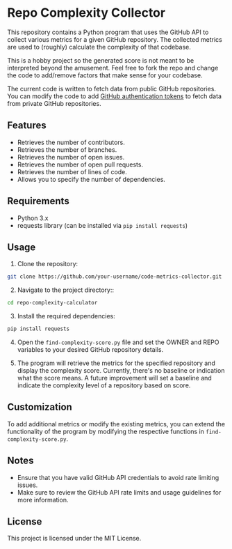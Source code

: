 # Repo Complexity Collector

This repository contains a Python program that uses the GitHub API to collect various metrics for a given GitHub repository. The collected metrics are used to (roughly) calculate the complexity of that codebase. 

This is a hobby project so the generated score is not meant to be interpreted beyond the amusement. Feel free to fork the repo and change the code to add/remove factors that make sense for your codebase. 

The current code is written to fetch data from public GitHub repositories. You can modify the code to add [GitHub authentication tokens](https://docs.github.com/en/rest/guides/getting-started-with-the-rest-api?apiVersion=2022-11-28#about-tokens) to fetch data from private GitHub repositories.

## Features

- Retrieves the number of contributors.
- Retrieves the number of branches.
- Retrieves the number of open issues.
- Retrieves the number of open pull requests.
- Retrieves the number of lines of code.
- Allows you to specify the number of dependencies.

## Requirements

- Python 3.x
- requests library (can be installed via `pip install requests`)

## Usage

1. Clone the repository:

```bash
git clone https://github.com/your-username/code-metrics-collector.git
```

2. Navigate to the project directory::

```bash
cd repo-complexity-calculator
```

3. Install the required dependencies:

```bash
pip install requests
```

4. Open the `find-complexity-score.py` file and set the OWNER and REPO variables to your desired GitHub repository details.

5. The program will retrieve the metrics for the specified repository and display the complexity score. Currently, there's no baseline or indication what the score means. A future improvement will set a baseline and indicate the complexity level of a repository based on score.

## Customization

To add additional metrics or modify the existing metrics, you can extend the functionality of the program by modifying the respective functions in `find-complexity-score.py`.

## Notes

- Ensure that you have valid GitHub API credentials to avoid rate limiting issues.
- Make sure to review the GitHub API rate limits and usage guidelines for more information.

## License

This project is licensed under the MIT License.


